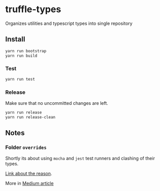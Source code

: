 # truffle-types

Organizes utilities and typescript types into single repository

## Install

```bash
yarn run bootstrap
yarn run build
```

### Test

```bash
yarn run test
```

### Release

Make sure that no uncommitted changes are left.

```bash
yarn run release
yarn run release-clean
```

## Notes

### Folder `overrides`

Shortly its about using `mocha` and `jest` test runners and clashing of their types.

[Link about the reason](https://github.com/Microsoft/TypeScript/issues/11437?source=post_page---------------------------#issuecomment-252381205).

More in [Medium article](https://medium.com/@elenasufieva/handling-type-declarations-clash-in-typescript-b05b10723f47)
